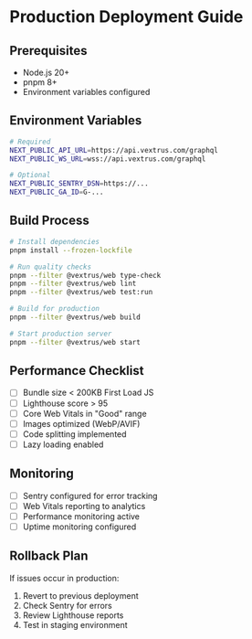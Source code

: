 # Production Deployment Guide

## Prerequisites
- Node.js 20+
- pnpm 8+
- Environment variables configured

## Environment Variables
```bash
# Required
NEXT_PUBLIC_API_URL=https://api.vextrus.com/graphql
NEXT_PUBLIC_WS_URL=wss://api.vextrus.com/graphql

# Optional
NEXT_PUBLIC_SENTRY_DSN=https://...
NEXT_PUBLIC_GA_ID=G-...
```

## Build Process
```bash
# Install dependencies
pnpm install --frozen-lockfile

# Run quality checks
pnpm --filter @vextrus/web type-check
pnpm --filter @vextrus/web lint
pnpm --filter @vextrus/web test:run

# Build for production
pnpm --filter @vextrus/web build

# Start production server
pnpm --filter @vextrus/web start
```

## Performance Checklist
- [ ] Bundle size < 200KB First Load JS
- [ ] Lighthouse score > 95
- [ ] Core Web Vitals in "Good" range
- [ ] Images optimized (WebP/AVIF)
- [ ] Code splitting implemented
- [ ] Lazy loading enabled

## Monitoring
- [ ] Sentry configured for error tracking
- [ ] Web Vitals reporting to analytics
- [ ] Performance monitoring active
- [ ] Uptime monitoring configured

## Rollback Plan
If issues occur in production:
1. Revert to previous deployment
2. Check Sentry for errors
3. Review Lighthouse reports
4. Test in staging environment
